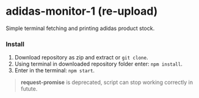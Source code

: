 # adidas-monitor-1 (re-upload)

Simple terminal fetching and printing adidas product stock.

### Install

1. Download repository as zip and extract or `git clone`.
2. Using terminal in downloaded repository folder enter: `npm install`.
3. Enter in the terminal: `npm start`.

> **request-promise** is deprecated, script can stop working correctly in futute. 